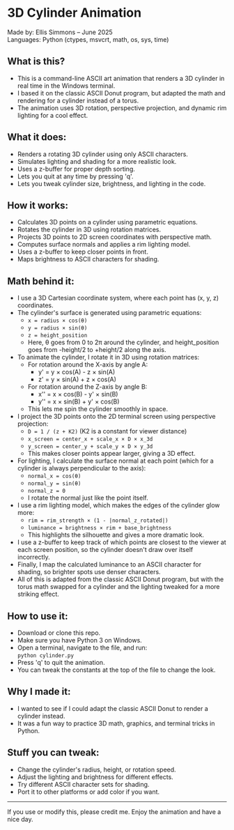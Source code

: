 3D Cylinder Animation
====================

Made by: Ellis Simmons – June 2025  
Languages: Python (ctypes, msvcrt, math, os, sys, time)

What is this?
-------------
- This is a command-line ASCII art animation that renders a 3D cylinder in real time in the Windows terminal.
- I based it on the classic ASCII Donut program, but adapted the math and rendering for a cylinder instead of a torus.
- The animation uses 3D rotation, perspective projection, and dynamic rim lighting for a cool effect.

What it does:
-------------
- Renders a rotating 3D cylinder using only ASCII characters.
- Simulates lighting and shading for a more realistic look.
- Uses a z-buffer for proper depth sorting.
- Lets you quit at any time by pressing 'q'.
- Lets you tweak cylinder size, brightness, and lighting in the code.

How it works:
-------------
- Calculates 3D points on a cylinder using parametric equations.
- Rotates the cylinder in 3D using rotation matrices.
- Projects 3D points to 2D screen coordinates with perspective math.
- Computes surface normals and applies a rim lighting model.
- Uses a z-buffer to keep closer points in front.
- Maps brightness to ASCII characters for shading.

Math behind it:
---------------
- I use a 3D Cartesian coordinate system, where each point has (x, y, z) coordinates.
- The cylinder's surface is generated using parametric equations:
  - `x = radius × cos(θ)`
  - `y = radius × sin(θ)`
  - `z = height_position`
  - Here, θ goes from 0 to 2π around the cylinder, and height_position goes from -height/2 to +height/2 along the axis.
- To animate the cylinder, I rotate it in 3D using rotation matrices:
  - For rotation around the X-axis by angle A:
    - y' = y × cos(A) - z × sin(A)
    - z' = y × sin(A) + z × cos(A)
  - For rotation around the Z-axis by angle B:
    - x'' = x × cos(B) - y' × sin(B)
    - y'' = x × sin(B) + y' × cos(B)
  - This lets me spin the cylinder smoothly in space.
- I project the 3D points onto the 2D terminal screen using perspective projection:
  - `D = 1 / (z + K2)` (K2 is a constant for viewer distance)
  - `x_screen = center_x + scale_x × D × x_3d`
  - `y_screen = center_y + scale_y × D × y_3d`
  - This makes closer points appear larger, giving a 3D effect.
- For lighting, I calculate the surface normal at each point (which for a cylinder is always perpendicular to the axis):
  - `normal_x = cos(θ)`
  - `normal_y = sin(θ)`
  - `normal_z = 0`
  - I rotate the normal just like the point itself.
- I use a rim lighting model, which makes the edges of the cylinder glow more:
  - `rim = rim_strength × (1 - |normal_z_rotated|)`
  - `luminance = brightness × rim + base_brightness`
  - This highlights the silhouette and gives a more dramatic look.
- I use a z-buffer to keep track of which points are closest to the viewer at each screen position, so the cylinder doesn't draw over itself incorrectly.
- Finally, I map the calculated luminance to an ASCII character for shading, so brighter spots use denser characters.
- All of this is adapted from the classic ASCII Donut program, but with the torus math swapped for a cylinder and the lighting tweaked for a more striking effect.

How to use it:
--------------
- Download or clone this repo.
- Make sure you have Python 3 on Windows.
- Open a terminal, navigate to the file, and run:  
  `python cylinder.py`
- Press 'q' to quit the animation.
- You can tweak the constants at the top of the file to change the look.

Why I made it:
--------------
- I wanted to see if I could adapt the classic ASCII Donut to render a cylinder instead.
- It was a fun way to practice 3D math, graphics, and terminal tricks in Python.

Stuff you can tweak:
--------------------
- Change the cylinder's radius, height, or rotation speed.
- Adjust the lighting and brightness for different effects.
- Try different ASCII character sets for shading.
- Port it to other platforms or add color if you want.

---
If you use or modify this, please credit me. Enjoy the animation and have a nice day.